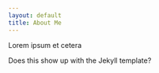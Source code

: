 ```yaml
---
layout: default
title: About Me
---
```

Lorem ipsum et cetera

Does this show up with the Jekyll template?
